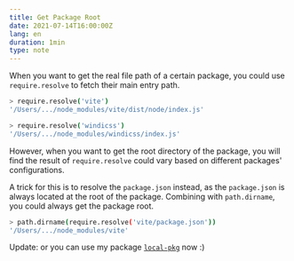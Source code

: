 ```yaml
---
title: Get Package Root
date: 2021-07-14T16:00:00Z
lang: en
duration: 1min
type: note
---
```


When you want to get the real file path of a certain package, you could use `require.resolve` to fetch their main entry path.

```bash
> require.resolve('vite')
'/Users/.../node_modules/vite/dist/node/index.js'

> require.resolve('windicss')
'/Users/.../node_modules/windicss/index.js'
```

However, when you want to get the root directory of the package, you will find the result of `require.resolve` could vary based on different packages' configurations.

A trick for this is to resolve the `package.json` instead, as the `package.json` is always located at the root of the package. Combining with `path.dirname`, you could always get the package root.

```bash
> path.dirname(require.resolve('vite/package.json'))
'/Users/.../node_modules/vite'
```

Update: or you can use my package [`local-pkg`](https://github.com/antfu/local-pkg) now :)
